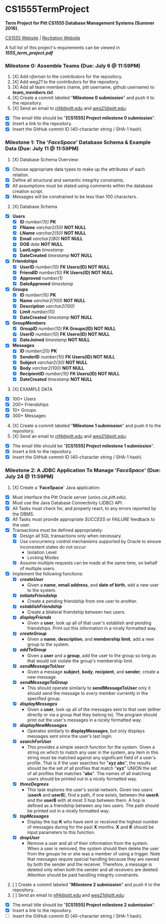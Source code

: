 # CS1555TermProject

**Term Project for Pitt CS1555 Database Management Systems (Summer 2016).**

[CS1555 Website](https://people.cs.pitt.edu/~nlf4/cs1555/)  *|* [Recitation Website](https://people.cs.pitt.edu/~weg21/1555.html)

A full list of this project's requirements can be viewed in **_1555_term_project.pdf_**

### Milestone 0: Assemble Teams (Due: July 6 @ 11:59PM)

1. [X] Add *nfarnan* to the contributors for the repository.  
2. [X] Add *weg21* to the contributors for the repository.  
3. [X] Add all team members (name, pitt username, github username) to **_team_members.txt_**.  
4. [X] Create a commit labeled "**Milestone 0 submission**" and push it to the repository.  
5. [X] Send an email to nlf4@pitt.edu and weg21@pitt.edu:  
  * [X] The email title should be "**[CS1555] Project milestone 0 submission**".  
  * [X] Insert a link to the repository.  
  * [X] Insert the GitHub commit ID (40-character string / SHA-1 hash).  

### Milestone 1: The '*FaceSpace*' Database Schema & Example Data (Due: July 11 @ 11:59PM)

1. [X] Database Schema Overview:  
  * [X] Choose appropriate data types to make up the attributes of each relation.  
  * [X] Define all structural and semantic integrity constraints.  
  * [X] All assumptions must be stated using comments within the database creation script.  
  * [X] Messages will be constrained to be less than 100 characters.  
2. [X] Database Schema  
  * [X] **Users**  
    * [X] **ID** *number(10)* **PK**  
    * [X] **FName** *varchar2(50)* **NOT NULL**  
    * [X] **LName** *varchar2(50)* **NOT NULL**  
    * [X] **Email** *varchar2(80)* **NOT NULL**  
    * [X] **DOB** *date* **NOT NULL**  
    * [X] **LastLogin** *timestamp*  
    * [X] **DateCreated** *timestamp* **NOT NULL**  
  * [X] **Friendships**  
    * [X] **UserID** *number(10)* **FK Users(ID) NOT NULL**  
    * [X] **FriendID** *number(10)* **FK Users(ID) NOT NULL**  
    * [X] **Approved** *number(1)*  
    * [X] **DateApproved** *timestamp*  
  * [X] **Groups**  
    * [X] **ID** *number(10)* **PK**  
    * [X] **Name** *varchar2(100)* **NOT NULL**  
    * [X] **Description** *varchar2(100)*  
    * [X] **Limit** *number(10)*  
    * [X] **DateCreated** *timestamp* **NOT NULL**  
  * [X] **GroupMembers**  
    * [X] **GroupID** *number(10)* **FK Groups(ID) NOT NULL**  
    * [X] **UserID** *number(10)* **FK Users(ID) NOT NULL**  
    * [X] **DateJoined** *timestamp* **NOT NULL**  
  * [X] **Messages**  
    * [X] **ID** *number(20)* **PK**  
    * [X] **SenderID** *number(10)* **FK Users(ID) NOT NULL**  
    * [X] **Subject** *varchar2(30)*    **NOT NULL**  
    * [X] **Body** *varchar2(100)*      **NOT NULL**  
    * [X] **RecipientID** *number(10)*  **FK Users(ID) NOT NULL**  
    * [X] **DateCreated** *timestamp* **NOT NULL**  
3. [X] EXAMPLE DATA  
  * [X] 100+ Users  
  * [X] 200+ Friendships  
  * [X] 10+ Groups  
  * [X] 300+ Messages  
4. [X] Create a commit labeled "**Milestone 1 submission**" and push it to the repository.  
5. [X] Send an email to nlf4@pitt.edu and weg21@pitt.edu:  
  * [X] The email title should be "**[CS1555] Project milestone 1 submission**".  
  * [X] Insert a link to the repository.  
  * [X] Insert the GitHub commit ID (40-character string / SHA-1 hash).  

### Milestone 2: A JDBC Application To Manage '*FaceSpace*' (Due: July 24 @ 11:59PM)

1. [X] Create a '**FaceSpace**' Java application:  
  * [X] Must interface the Pitt Oracle server (*unixs.cis.pitt.edu*).  
  * [X] Must use the Java Database Connectivity (JDBC) API.  
  * [X] All Tasks must check for, and properly react, to any errors reported by the DBMS.  
  * [X] All Tasks must provide appropriate *SUCCESS* or *FAILURE* feedback to the user.  
  * [X] Transactions must be defined appropriately:  
    * [X] Design all SQL transactions only when necessary.  
    * [X] Use concurrency control mechanisms supported by Oracle to ensure inconsistent states do not occur:  
      * Isolation Level  
      * Locking Modes  
    * [X] Assume multiple requests can be made at the same time, on behalf of multiple users.  
  * [X] Implement the following functions:  
    * [X] **_createUser_**
      * Given a **name**, **email address**, and **date of birth**, add a new user to the system.  
    * [X] **_initiateFriendship_**
      * Create a pending friendship from one user to another.  
    * [X] **_establishFriendship_**
      * Create a bilateral friendship between two users.  
    * [X] **_displayFriends_**
      * Given a **user**, look up all of that user's establish and pending friendships. Print out this information in a nicely formatted way.  
    * [X] **_createGroup_**
      * Given a **name**, **description**, and **membership limit**, add a new group to the system.  
    * [X] **_addToGroup_**
      * Given a **user** and a **group**, add the user to the group so long as that would not violate the group's membership limit.  
    * [X] **_sendMessageToUser_**
      * Given a message **subject**, **body**, **recipient**, and **sender**, create a new message.  
    * [X] **_sendMessageToGroup_**
      * This should operate similarly to **sendMessageToUser** only it should send the message to *every* member currently in the specified group.  
    * [X] **_displayMessages_**
      * Given a **user**, look up all of the messages sent to that user (either directly or via a group that they belong to). The program should print out the user's messages in a nicely formatted way.  
    * [X] **_displayNewMessages_**
      * Operates similarly to **displayMessages**, but only displays messages sent since the user's last login.  
    * [X] **_searchForUser_**
      * This provides a simple search function for the system. Given a string on which to match any user in the system, any item in this string must be matched against any significant field of a user's profile. That is if the user searches for "**xyz abc**", the results should be the set of all profiles that match "**xyz**" UNION the set of all profiles that matches "**abc**". The names of all matching users should be printed out in a nicely formatted way.  
    * [X] **_threeDegrees_**
      * This task explores the user's social network. Given two users (**userA** and **userB**), find a path, if one exists, between the **userA** and the **userB** with at most 3 hop between them. A hop is defined as a friendship between any two users. The path should be printed out in a nicely formatted way.  
    * [X] **_topMessages_**
      * Display the top **K** who have sent or received the highest number of messages during for the past **X** months. **X** and **K** should be input parameters to this function.  
    * [X] **_dropUser_**
      * Remove a user and all of their information from the system. When a user is removed, the system should then delete the user from the groups he or she was a member of using a trigger. Note that messages require special handling because they are owned by both the sender and the receiver. Therefore, a message is deleted only when both the sender and all receivers are deleted. Attention should be paid handling integrity constraints.  
2. [ ] Create a commit labeled "**Milestone 2 submission**" and push it to the repository.  
3. [ ] Send an email to nlf4@pitt.edu and weg21@pitt.edu:  
  * [X] The email title should be "**[CS1555] Project milestone 2 submission**".  
  * [X] Insert a link to the repository.  
  * [ ] Insert the GitHub commit ID (40-character string / SHA-1 hash).  
